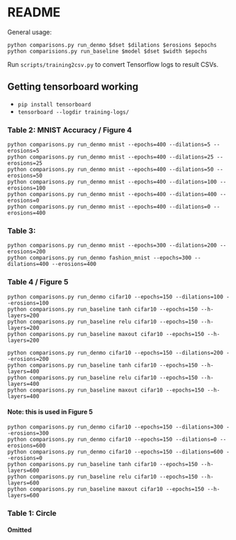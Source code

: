 # README

General usage:

    python comparisons.py run_denmo $dset $dilations $erosions $epochs
    python comparisions.py run_baseline $model $dset $width $epochs
    
Run `scripts/training2csv.py` to convert Tensorflow logs to result CSVs.

## Getting tensorboard working
* `pip install tensorboard`
* `tensorboard --logdir training-logs/`


### Table 2: MNIST Accuracy / Figure 4
```
python comparisons.py run_denmo mnist --epochs=400 --dilations=5 --erosions=5
python comparisons.py run_denmo mnist --epochs=400 --dilations=25 --erosions=25
python comparisons.py run_denmo mnist --epochs=400 --dilations=50 --erosions=50
python comparisons.py run_denmo mnist --epochs=400 --dilations=100 --erosions=100
python comparisons.py run_denmo mnist --epochs=400 --dilations=400 --erosions=0
python comparisons.py run_denmo mnist --epochs=400 --dilations=0 --erosions=400
```

### Table 3:
```
python comparisons.py run_denmo mnist --epochs=300 --dilations=200 --erosions=200
python comparisons.py run_denmo fashion_mnist --epochs=300 --dilations=400 --erosions=400
```

### Table 4 / Figure 5
```
python comparisons.py run_denmo cifar10 --epochs=150 --dilations=100 --erosions=100
python comparisons.py run_baseline tanh cifar10 --epochs=150 --h-layers=200
python comparisons.py run_baseline relu cifar10 --epochs=150 --h-layers=200
python comparisons.py run_baseline maxout cifar10 --epochs=150 --h-layers=200

python comparisons.py run_denmo cifar10 --epochs=150 --dilations=200 --erosions=200
python comparisons.py run_baseline tanh cifar10 --epochs=150 --h-layers=400
python comparisons.py run_baseline relu cifar10 --epochs=150 --h-layers=400
python comparisons.py run_baseline maxout cifar10 --epochs=150 --h-layers=400
```

#### Note: this is used in Figure 5
```
python comparisons.py run_denmo cifar10 --epochs=150 --dilations=300 --erosions=300
python comparisons.py run_denmo cifar10 --epochs=150 --dilations=0 --erosions=600
python comparisons.py run_denmo cifar10 --epochs=150 --dilations=600 --erosions=0
python comparisons.py run_baseline tanh cifar10 --epochs=150 --h-layers=600
python comparisons.py run_baseline relu cifar10 --epochs=150 --h-layers=600
python comparisons.py run_baseline maxout cifar10 --epochs=150 --h-layers=600
```

### Table 1: Circle
#### Omitted
